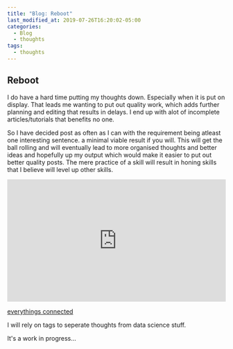 ```yaml
---
title: "Blog: Reboot"
last_modified_at: 2019-07-26T16:20:02-05:00
categories:
  - Blog
  - thoughts
tags:
  - thoughts
---
```


## Reboot
I do have a hard time putting my thoughts down. Especially when it is put on display.
That leads me wanting to put out quality work, which adds further planning and editing that results in delays.
I end up with alot of incomplete articles/tutorials that benefits no one.

So I have decided post as often as I can with the requirement being atleast one interesting sentence.
a minimal viable result if you will.
This will get the ball rolling and will eventually lead to more organised thoughts
and better ideas and hopefully up my output which would make it easier to put out better quality posts.
The mere practice of a skill will result in honing skills that I believe will level up other skills.
<div style="width:100%;height:0;padding-bottom:56%;position:relative;"><iframe src="https://giphy.com/embed/3ohs87wLvHrng88PrG" width="100%" height="100%" style="position:absolute" frameBorder="0" class="giphy-embed" allowFullScreen></iframe></div><p><a href="https://giphy.com/gifs/bbcamerica-bbc-america-dirk-gently-3ohs87wLvHrng88PrG">everythings connected</a></p>

I will rely on tags to seperate thoughts from data science stuff.

It's a work in progress...
